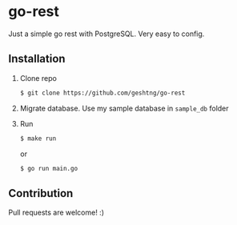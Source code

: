 # go-rest

Just a simple go rest with PostgreSQL.
Very easy to config.

## Installation
1. Clone repo
    ```bash
    $ git clone https://github.com/geshtng/go-rest
    ```

2. Migrate database. Use my sample database in `sample_db` folder
3. Run
    ```bash
    $ make run
    ```
    or
    ```bash
    $ go run main.go
    ```

## Contribution
Pull requests are welcome! :)